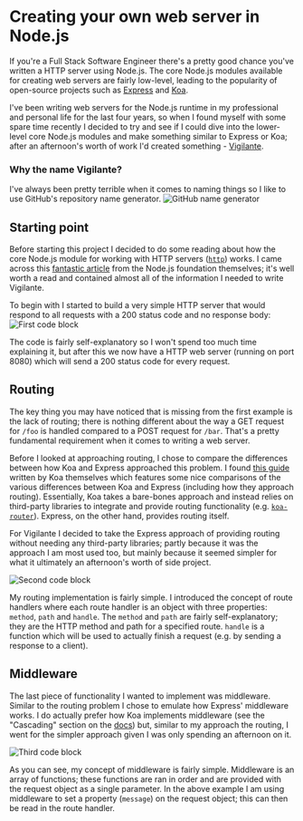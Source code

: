 # Creating your own web server in Node.js

If you're a Full Stack Software Engineer there's a pretty good chance you've
written a HTTP server using Node.js. The core Node.js modules available for
creating web servers are fairly low-level, leading to the popularity of
open-source projects such as [Express](https://expressjs.com/) and
[Koa](https://koajs.com/).

I've been writing web servers for the Node.js runtime in my professional and
personal life for the last four years, so when I found myself with some spare
time recently I decided to try and see if I could dive into the lower-level core
Node.js modules and make something similar to Express or Koa; after an
afternoon's worth of work I'd created something -
[Vigilante](https://github.com/AlexChesters/vigilante).

### Why the name Vigilante?
I've always been pretty terrible when it comes to naming things so I like to use
GitHub's repository name generator.
![GitHub name generator](../../images/blog/004/github-name-generator.gif)

## Starting point
Before starting this project I decided to do some reading about how the core
Node.js module for working with HTTP servers
([`http`](https://nodejs.org/api/http.html)) works. I came across this
[fantastic article](https://nodejs.org/en/docs/guides/anatomy-of-an-http-transaction/)
from the Node.js foundation themselves; it's well worth a read and contained
almost all of the information I needed to write Vigilante.

To begin with I started to build a very simple HTTP server that would respond
to all requests with a 200 status code and no response body:
![First code block](../../images/blog/004/code-1.png)

The code is fairly self-explanatory so I won't spend too much time explaining
it, but after this we now have a HTTP web server (running on port 8080) which
will send a 200 status code for every request.

## Routing
The key thing you may have noticed that is missing from the first example is the
lack of routing; there is nothing different about the way a GET request for
`/foo` is handled compared to a POST request for `/bar`. That's a pretty
fundamental requirement when it comes to writing a web server.

Before I looked at approaching routing, I chose to compare the differences
between how Koa and Express approached this problem. I found
[this guide](https://github.com/koajs/koa/blob/master/docs/koa-vs-express.md)
written by Koa themselves which features some nice comparisons of the various
differences between Koa and Express (including how they approach routing).
Essentially, Koa takes a bare-bones approach and instead relies on third-party
libraries to integrate and provide routing functionality
(e.g. [`koa-router`](https://github.com/alexmingoia/koa-router)). Express, on
the other hand, provides routing itself.

For Vigilante I decided to take the Express approach of providing routing
without needing any third-party libraries; partly because it was the approach I
am most used too, but mainly because it seemed simpler for what it ultimately an
afternoon's worth of side project.

![Second code block](../../images/blog/004/code-2.png)

My routing implementation is fairly simple. I introduced the concept of route
handlers where each route handler is an object with three properties: `method`,
`path` and `handle`. The `method` and `path` are fairly self-explanatory; they
are the HTTP method and path for a specified route. `handle` is a function which
will be used to actually finish a request (e.g. by sending a response to a
client).

## Middleware
The last piece of functionality I wanted to implement was middleware. Similar to
the routing problem I chose to emulate how Express' middleware works. I do
actually prefer how Koa implements middleware
(see the "Cascading" section on the [docs](https://koajs.com/)) but, similar to
my approach the routing, I went for the simpler approach given I was only
spending an afternoon on it.

![Third code block](../../images/blog/004/code-3.png)

As you can see, my concept of middleware is fairly simple. Middleware is an
array of functions; these functions are ran in order and are provided with the
request object as a single parameter. In the above example I am using middleware
to set a property (`message`) on the request object; this can then be read in
the route handler.
